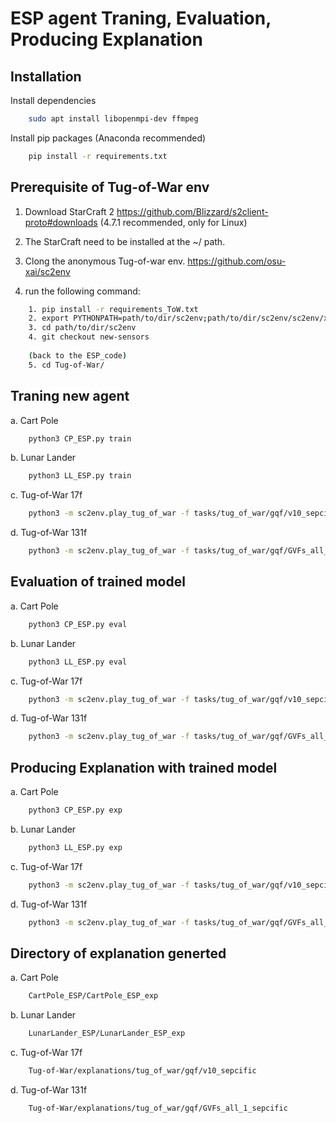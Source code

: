 ESP agent Traning, Evaluation, Producing Explanation
============================

## Installation
Install dependencies
```bash
    sudo apt install libopenmpi-dev ffmpeg
```

Install pip packages (Anaconda recommended)
```bash
    pip install -r requirements.txt
```

## Prerequisite of Tug-of-War env
1. Download StarCraft 2
https://github.com/Blizzard/s2client-proto#downloads (4.7.1 recommended, only for Linux)

2. The StarCraft need to be installed at the ~/ path.

3. Clong the anonymous Tug-of-war env.
https://github.com/osu-xai/sc2env

4. run the following command:
```bash
    1. pip install -r requirements_ToW.txt
    2. export PYTHONPATH=path/to/dir/sc2env;path/to/dir/sc2env/sc2env/xai_replay/ui/viz/py_backend/proto;
    3. cd path/to/dir/sc2env
    4. git checkout new-sensors
    
    (back to the ESP_code)
    5. cd Tug-of-War/
```
## Traning new agent

a. Cart Pole
```bash
    python3 CP_ESP.py train
```
b. Lunar Lander

```bash
    python3 LL_ESP.py train
```
c. Tug-of-War 17f

```bash
    python3 -m sc2env.play_tug_of_war -f tasks/tug_of_war/gqf/v10_sepcific_new/ -tk task_gqf_2p_2l_grid
```

d. Tug-of-War 131f

```bash
    python3 -m sc2env.play_tug_of_war -f tasks/tug_of_war/gqf/GVFs_all_1_sepcific_new/ -tk task_gqf_2p_2l_grid
```
## Evaluation of trained model

a. Cart Pole
```bash
    python3 CP_ESP.py eval
```
b. Lunar Lander

```bash
    python3 LL_ESP.py eval
```

c. Tug-of-War 17f

```bash
    python3 -m sc2env.play_tug_of_war -f tasks/tug_of_war/gqf/v10_sepcific_eval/ -tk task_gqf_2p_2l_grid
```

d. Tug-of-War 131f

```bash
    python3 -m sc2env.play_tug_of_war -f tasks/tug_of_war/gqf/GVFs_all_1_sepcific_eval/ -tk task_gqf_2p_2l_grid
```
## Producing Explanation with trained model
a. Cart Pole
```bash
    python3 CP_ESP.py exp
```
b. Lunar Lander

```bash
    python3 LL_ESP.py exp
```

c. Tug-of-War 17f

```bash
    python3 -m sc2env.play_tug_of_war -f tasks/tug_of_war/gqf/v10_sepcific_exp/ -tk task_gqf_2p_2l_grid
```

d. Tug-of-War 131f

```bash
    python3 -m sc2env.play_tug_of_war -f tasks/tug_of_war/gqf/GVFs_all_1_sepcific_exp/ -tk task_gqf_2p_2l_grid
```

## Directory of explanation generted
a. Cart Pole
```bash
    CartPole_ESP/CartPole_ESP_exp
```
b. Lunar Lander

```bash
    LunarLander_ESP/LunarLander_ESP_exp
```

c. Tug-of-War 17f

```bash
    Tug-of-War/explanations/tug_of_war/gqf/v10_sepcific
```

d. Tug-of-War 131f

```bash
    Tug-of-War/explanations/tug_of_war/gqf/GVFs_all_1_sepcific
```
